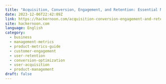 ```yaml
---
title: "Acquisition, Conversion, Engagement, and Retention: Essential Metrics to Track Business Growth"
date: 2023-12-06T22:42:09Z
link: https://hackernoon.com/acquisition-conversion-engagement-and-retention-essential-metrics-to-track-business-growth?source=rss&utm_medium=RSS&utm_source=news.12bit.vn
site: hackernoon.com
language: English
category:
  - business
  - management-metrics
  - product-metrics-guide
  - customer-engagement
  - user-retention
  - conversion-optimization
  - user-acquisition
  - product-management
draft: false
---
```


